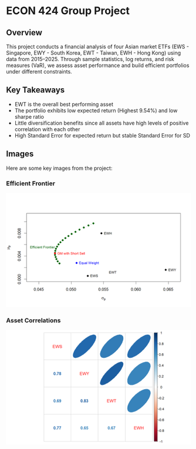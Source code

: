 # ECON 424 Group Project

## Overview
This project conducts a financial analysis of four Asian market ETFs (EWS - Singapore, EWY - South Korea, EWT - Taiwan, EWH - Hong Kong) using data from 2015–2025. Through sample statistics, log returns, and risk measures (VaR), we assess asset performance and build efficient portfolios under different constraints.

## Key Takeaways
- EWT is the overall best performing asset
- The portfolio exhibits low expected return (Highest 9.54%) and low sharpe ratio
- Little diversification benefits since all assets have high levels of positive correlation with each other 
- High Standard Error for expected return but stable Standard Error for SD

## Images
Here are some key images from the project:

### Efficient Frontier
![Efficient Frontier](images\efficient_frontier.png)

### Asset Correlations
![Correlation Matrix](images\correlation.png)
